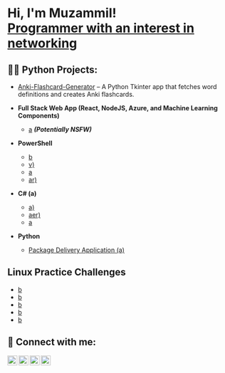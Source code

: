 <h1>Hi, I'm Muzammil! <br/><a href="https://www.linkedin.com/in/muhammad-muzammil-25a068370/">Programmer with an interest in networking</a>

<h2>👨‍💻 Python Projects:</h2>

- [Anki-Flashcard-Generator](https://github.com/muzammilnt/Anki-Flashcard-Generator) – A Python Tkinter app that fetches word definitions and creates Anki flashcards.

- <b>Full Stack Web App (React, NodeJS, Azure, and Machine Learning Components)</b>
  - [a](https://github.com/joshmadakor1/4chan-Image-Analysis-Middleware-C964) <b><i>(Potentially NSFW)</b></i>
- <b>PowerShell</b>
  - [b](https://github.com/joshmadakor1/Sentinel-Lab)
  - [v)](https://github.com/joshmadakor1/Jwipe.PowerShell)
  - [a](https://github.com/joshmadakor1/AD_PS)
  - [ar)](https://github.com/joshmadakor1/PowerShell-Integrity-FIM)
- <b>C# (a)</b>
  - [a)](https://github.com/joshmadakor1/EncrypterPOC)
  - [aer)](https://github.com/joshmadakor1/DecrypterPOC)
  - [a](https://github.com/joshmadakor1/Key-Logger-With-Email)
- <b>Python</b>
  - [Package Delivery Application (a)](https://github.com/joshmadakor1/Package-Delivery-Pathfinding-Algorithm)

<h2>Linux Practice Challenges</h2>

- [b](https://www.youtube.com/watch?v=a83ASGn_V_s)
- [b](https://www.youtube.com/watch?v=uHy3oM7NnoU)
- [b](https://www.youtube.com/watch?v=N-L9hklSlNk)
- [b](https://www.youtube.com/watch?v=OfvdQeh79s0)
- [b](https://www.youtube.com/watch?v=E2MwRWxDBkA)

<h2> 🤳 Connect with me:</h2>

[<img align="left" alt="JoshMadakor | YouTube" width="22px" src="https://cdn.jsdelivr.net/npm/simple-icons@v3/icons/youtube.svg" />][youtube]
[<img align="left" alt="JoshMadakor | Twitter" width="22px" src="https://cdn.jsdelivr.net/npm/simple-icons@v3/icons/twitter.svg" />][twitter]
[<img align="left" alt="JoshMadakor | LinkedIn" width="22px" src="https://cdn.jsdelivr.net/npm/simple-icons@v3/icons/linkedin.svg" />][linkedin]
[<img align="left" alt="JoshMadakor | Instagram" width="22px" src="https://cdn.jsdelivr.net/npm/simple-icons@v3/icons/instagram.svg" />][instagram]

[twitter]: https://twitter.com/joshmadakor
[youtube]: https://www.youtube.com/c/joshmadakor
[instagram]: https://www.instagram.com/joshmadakor/
[linkedin]: https://linkedin.com/in/joshmadakor

<!--
**joshmadakor1/joshmadakor1** is a ✨ _special_ ✨ repository because its `README.md` (this file) appears on your GitHub profile.

Here are some ideas to get you started:

- 🔭 I’m currently working on ...
- 🌱 I’m currently learning ...
- 👯 I’m looking to collaborate on ...
- 🤔 I’m looking for help with ...
- 💬 Ask me about ...
- 📫 How to reach me: ...
- 😄 Pronouns: ...
- ⚡ Fun fact: ...
-->

